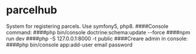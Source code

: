 # parcelhub
System for registering parcels.
Use symfony5, php8.
####Console command:
####php bin/console doctrine:schema:update --force
####npm run dev
####php -S 127.0.0.1:8000 -t public
####Creare admin in console:
####php bin/console app:add-user email password